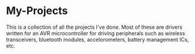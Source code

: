 # My-Projects
This is a collection of all the projects I've done. Most of these are drivers written for an AVR microcontroller for driving peripherals such as wireless transceivers, bluetooth modules, accelorometers, battery management ICs, etc.  
